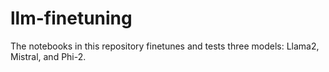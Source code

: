 # llm-finetuning
The notebooks in this repository finetunes and tests three models: Llama2, Mistral, and Phi-2.
